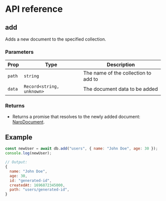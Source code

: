 # API reference

## add

Adds a new document to the specified collection.

### Parameters

| Prop   | Type                      | Description                          |
|--------|---------------------------|--------------------------------------|
| `path` | `string`                  | The name of the collection to add to |
| `data` | `Record<string, unknown>` | The document data to be added        |

### Returns

- Returns a promise that resolves to the newly added document: [NaroDocument](../types-reference/naro-document.md).

## Example

```js
const newUser = await db.add("users", { name: "John Doe", age: 30 });
console.log(newUser);

// Output: 
{ 
  name: "John Doe", 
  age: 30,
  id: "generated-id", 
  createdAt: 1696872345000,
  path: "users/generated-id",
}
```
